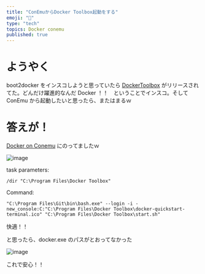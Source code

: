 ```yaml
---
title: "ConEmuからDocker Toolbox起動をする"
emoji: "📝"
type: "tech"
topics: Docker conemu
published: true
---
```


# ようやく
boot2docker をインスコしようと思っていたら [DockerToolbox](https://www.docker.com/products/docker-toolbox) がリリースされてた。どんだけ躍進的なんだ Docker ！！　ということでインスコ。そして ConEmu から起動したいと思ったら、またはまるｗ

# 答えが！
[Docker on Conemu](http://superuser.com/questions/1027790/docker-on-conemu) にのってましたｗ

![image](https://qiita-image-store.s3.amazonaws.com/0/44540/24aadfc9-cd0d-d68a-9821-32ab0483a1e8.png)

task parameters:

```
/dir "C:\Program Files\Docker Toolbox"
```

Command:

```
"C:\Program Files\Git\bin\bash.exe" --login -i -new_console:C:"C:\Program Files\Docker Toolbox\docker-quickstart-terminal.ico" "C:\Program Files\Docker Toolbox\start.sh"
```

快適！！

と思ったら、docker.exe のパスがとおってなかった

![image](https://qiita-image-store.s3.amazonaws.com/0/44540/88eac9bd-fc9f-64a4-4399-5108ad3c5690.png)

これで安心！！



